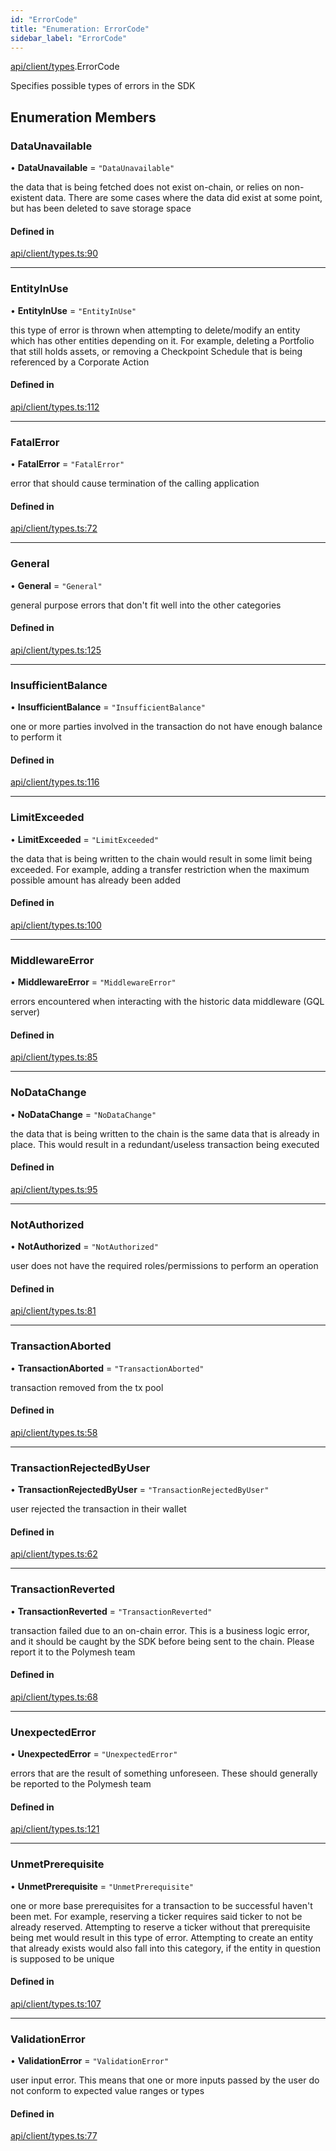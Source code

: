 ```yaml
---
id: "ErrorCode"
title: "Enumeration: ErrorCode"
sidebar_label: "ErrorCode"
---
```


[api/client/types](../../../../../modules/API/Client/Types/Types.md).ErrorCode

Specifies possible types of errors in the SDK

## Enumeration Members

### DataUnavailable

• **DataUnavailable** = ``"DataUnavailable"``

the data that is being fetched does not exist on-chain, or relies on non-existent data. There are
  some cases where the data did exist at some point, but has been deleted to save storage space

#### Defined in

[api/client/types.ts:90](https://github.com/PolymeshAssociation/polymesh-sdk/blob/fedc4714f/src/api/client/types.ts#L90)

___

### EntityInUse

• **EntityInUse** = ``"EntityInUse"``

this type of error is thrown when attempting to delete/modify an entity which has other entities depending on it. For example, deleting
  a Portfolio that still holds assets, or removing a Checkpoint Schedule that is being referenced by a Corporate Action

#### Defined in

[api/client/types.ts:112](https://github.com/PolymeshAssociation/polymesh-sdk/blob/fedc4714f/src/api/client/types.ts#L112)

___

### FatalError

• **FatalError** = ``"FatalError"``

error that should cause termination of the calling application

#### Defined in

[api/client/types.ts:72](https://github.com/PolymeshAssociation/polymesh-sdk/blob/fedc4714f/src/api/client/types.ts#L72)

___

### General

• **General** = ``"General"``

general purpose errors that don't fit well into the other categories

#### Defined in

[api/client/types.ts:125](https://github.com/PolymeshAssociation/polymesh-sdk/blob/fedc4714f/src/api/client/types.ts#L125)

___

### InsufficientBalance

• **InsufficientBalance** = ``"InsufficientBalance"``

one or more parties involved in the transaction do not have enough balance to perform it

#### Defined in

[api/client/types.ts:116](https://github.com/PolymeshAssociation/polymesh-sdk/blob/fedc4714f/src/api/client/types.ts#L116)

___

### LimitExceeded

• **LimitExceeded** = ``"LimitExceeded"``

the data that is being written to the chain would result in some limit being exceeded. For example, adding a transfer
  restriction when the maximum possible amount has already been added

#### Defined in

[api/client/types.ts:100](https://github.com/PolymeshAssociation/polymesh-sdk/blob/fedc4714f/src/api/client/types.ts#L100)

___

### MiddlewareError

• **MiddlewareError** = ``"MiddlewareError"``

errors encountered when interacting with the historic data middleware (GQL server)

#### Defined in

[api/client/types.ts:85](https://github.com/PolymeshAssociation/polymesh-sdk/blob/fedc4714f/src/api/client/types.ts#L85)

___

### NoDataChange

• **NoDataChange** = ``"NoDataChange"``

the data that is being written to the chain is the same data that is already in place. This would result
  in a redundant/useless transaction being executed

#### Defined in

[api/client/types.ts:95](https://github.com/PolymeshAssociation/polymesh-sdk/blob/fedc4714f/src/api/client/types.ts#L95)

___

### NotAuthorized

• **NotAuthorized** = ``"NotAuthorized"``

user does not have the required roles/permissions to perform an operation

#### Defined in

[api/client/types.ts:81](https://github.com/PolymeshAssociation/polymesh-sdk/blob/fedc4714f/src/api/client/types.ts#L81)

___

### TransactionAborted

• **TransactionAborted** = ``"TransactionAborted"``

transaction removed from the tx pool

#### Defined in

[api/client/types.ts:58](https://github.com/PolymeshAssociation/polymesh-sdk/blob/fedc4714f/src/api/client/types.ts#L58)

___

### TransactionRejectedByUser

• **TransactionRejectedByUser** = ``"TransactionRejectedByUser"``

user rejected the transaction in their wallet

#### Defined in

[api/client/types.ts:62](https://github.com/PolymeshAssociation/polymesh-sdk/blob/fedc4714f/src/api/client/types.ts#L62)

___

### TransactionReverted

• **TransactionReverted** = ``"TransactionReverted"``

transaction failed due to an on-chain error. This is a business logic error,
  and it should be caught by the SDK before being sent to the chain.
  Please report it to the Polymesh team

#### Defined in

[api/client/types.ts:68](https://github.com/PolymeshAssociation/polymesh-sdk/blob/fedc4714f/src/api/client/types.ts#L68)

___

### UnexpectedError

• **UnexpectedError** = ``"UnexpectedError"``

errors that are the result of something unforeseen.
  These should generally be reported to the Polymesh team

#### Defined in

[api/client/types.ts:121](https://github.com/PolymeshAssociation/polymesh-sdk/blob/fedc4714f/src/api/client/types.ts#L121)

___

### UnmetPrerequisite

• **UnmetPrerequisite** = ``"UnmetPrerequisite"``

one or more base prerequisites for a transaction to be successful haven't been met. For example, reserving a ticker requires
  said ticker to not be already reserved. Attempting to reserve a ticker without that prerequisite being met would result in this
  type of error. Attempting to create an entity that already exists would also fall into this category,
  if the entity in question is supposed to be unique

#### Defined in

[api/client/types.ts:107](https://github.com/PolymeshAssociation/polymesh-sdk/blob/fedc4714f/src/api/client/types.ts#L107)

___

### ValidationError

• **ValidationError** = ``"ValidationError"``

user input error. This means that one or more inputs passed by the user
  do not conform to expected value ranges or types

#### Defined in

[api/client/types.ts:77](https://github.com/PolymeshAssociation/polymesh-sdk/blob/fedc4714f/src/api/client/types.ts#L77)
